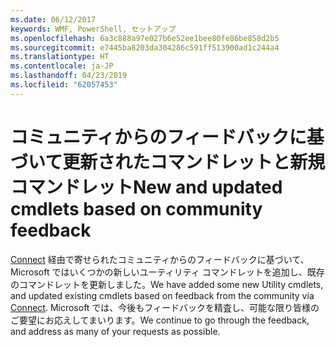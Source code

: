 ```yaml
---
ms.date: 06/12/2017
keywords: WMF, PowerShell, セットアップ
ms.openlocfilehash: 6a3c888a97e027b6e52ee1bee80fe86be858d2b5
ms.sourcegitcommit: e7445ba8203da304286c591ff513900ad1c244a4
ms.translationtype: HT
ms.contentlocale: ja-JP
ms.lasthandoff: 04/23/2019
ms.locfileid: "62057453"
---
```

# <a name="new-and-updated-cmdlets-based-on-community-feedback"></a><span data-ttu-id="8974c-102">コミュニティからのフィードバックに基づいて更新されたコマンドレットと新規コマンドレット</span><span class="sxs-lookup"><span data-stu-id="8974c-102">New and updated cmdlets based on community feedback</span></span>
<span data-ttu-id="8974c-103">[Connect](https://connect.microsoft.com/powershell) 経由で寄せられたコミュニティからのフィードバックに基づいて、Microsoft ではいくつかの新しいユーティリティ コマンドレットを追加し、既存のコマンドレットを更新しました。</span><span class="sxs-lookup"><span data-stu-id="8974c-103">We have added some new Utility cmdlets, and updated existing cmdlets based on feedback from the community via [Connect](https://connect.microsoft.com/powershell).</span></span> <span data-ttu-id="8974c-104">Microsoft では、今後もフィードバックを精査し、可能な限り皆様のご要望にお応えしてまいります。</span><span class="sxs-lookup"><span data-stu-id="8974c-104">We continue to go through the feedback, and address as many of your requests as possible.</span></span>
